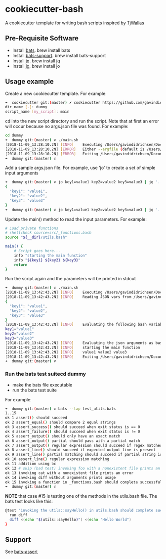 # cookiecutter-bash
A cookiecutter template for writing bash scripts inspired by [TjWallas](https://github.com/TjWallas/bash-cookiecutter.git)

## Pre-Requisite Software

- Install [bats](https://github.com/sstephenson/bats/wiki/Install-Bats-Using-a-Package).  brew install bats
- Install [bats-support](https://github.com/ztombol/bats-support).  brew install bats-support
- Install [jq](https://stedolan.github.io/jq/manual/).  brew install jq
- Install [jo](https://github.com/jpmens/jo).  brew install jo

## Usage example

Create a new cookiecutter template.  For example:

```bash
➜  cookiecutter git:(master) ✗ cookiecutter https://github.com/gavindidrichsen/cookiecutter-bash
dir_name [.]: dummy
script_name [my_script]: main
```

cd into the new script directory and run the script.  Note that at first an error will occur because no args.json file was found.  For example:

```bash
cd dummy
➜  dummy git:(master) ✗ ./main.sh
[2018-11-09_13:28:10.2N] [INFO]    Executing /Users/gavindidrichsen/Documents/@REFERENCE/cookiecutter/dummy/main.sh
[2018-11-09_13:28:10.2N] [ERROR]   Either --argfile (default is /Users/gavindidrichsen/Documents/@REFERENCE/cookiecutter/dummy/args.json) or --encoded json arguments must be set and valid
[2018-11-09_13:28:10.2N] [ERROR]   Exiting /Users/gavindidrichsen/Documents/@REFERENCE/cookiecutter/dummy/main.sh prematurely with exit code [1]
➜  dummy git:(master) ✗
```

Add a sample args.json file.  For example, use 'jo' to create a set of simple input arguments

```bash
➜  dummy git:(master) ✗ jo key1=value1 key2=value2 key3=value3 | jq '.'
{
  "key1": "value1",
  "key2": "value2",
  "key3": "value3"
}
➜  dummy git:(master) ✗ jo key1=value1 key2=value2 key3=value3 | jq '.' > args.json
```

Update the main() method to read the input parameters.  For example:

```bash
# Load private functions
# shellcheck source=src/_functions.bash
source "${__dir}/utils.bash"

main() {
    # Script goes here...
    info "starting the main function"
    info "${key1} ${key2} ${key3}"
    return
}
```

Run the script again and the parameters will be printed in stdout

```bash
➜  dummy git:(master) ✗ ./main.sh
[2018-11-09_13:42:43.2N] [INFO]    Executing /Users/gavindidrichsen/Documents/@REFERENCE/cookiecutter/dummy/main.sh
[2018-11-09_13:42:43.2N] [INFO]    Reading JSON vars from /Users/gavindidrichsen/Documents/@REFERENCE/cookiecutter/dummy/args.json:
{
  "key1": "value1",
  "key2": "value2",
  "key3": "value3"
}
[2018-11-09_13:42:43.2N] [INFO]    Evaluating the following bash variables:
key1="value1"
key2="value2"
key3="value3"
[2018-11-09_13:42:43.2N] [INFO]    Evaluating the json arguments as bash variables
[2018-11-09_13:42:43.2N] [INFO]    starting the main function
[2018-11-09_13:42:43.2N] [INFO]    value1 value2 value3
[2018-11-09_13:42:43.2N] [INFO]    Exiting /Users/gavindidrichsen/Documents/@REFERENCE/cookiecutter/dummy/main.sh cleanly with exit code [0]
➜  dummy git:(master) ✗
```

### Run the bats test suitecd dummy

- make the bats file executable
- run the bats test suite

For example:

```bash
➜  dummy git:(master) ✗ bats --tap test_utils.bats
1..15
ok 1 assert() should succeed
ok 2 assert_equal() should compare 2 equal strings
ok 3 assert_success() should succeed when exit status is == 0
ok 4 assert_failure() should succeed when exit status is != 0
ok 5 assert_output() should only have an exact match
ok 6 assert_output() partial should pass with a partial match
ok 7 assert_output() regular expression should succeed if regex matches
ok 8 assert_line() should succeed if expected output line is present
ok 9 assert_line() partial matching should succeed if partial string is present in any of the output lines
ok 10 assert_line() regular expression matching
ok 11 addition using bc
ok 12 # skip (bad test) invoking foo with a nonexistent file prints an error
ok 13 invoking cat with a nonexistent file prints an error
ok 14 invoking diff without arguments prints usage
ok 15 invoking a function in _functions.bash should complete successfully
➜  dummy git:(master) ✗
```

**NOTE** that case #15 is testing one of the methods in the utils.bash file.  The bats test looks like this:

```bash
@test "invoking the utils::sayHello() in utils.bash should complete successfully" {
  run diff
  diff <(echo "$(utils::sayHello)") <(echo "Hello World")
}
```


## Support

See [bats-assert](https://github.com/ztombol/bats-assert)
